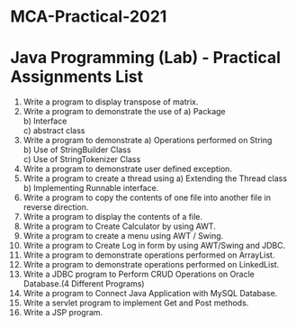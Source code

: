 # MCA-Practical-2021

# Java Programming (Lab) - Practical Assignments List
1. Write a program to display transpose of matrix.  
2. Write a program to demonstrate the use of
   a) Package  
   b) Interface   
   c) abstract class   
3. Write a program to demonstrate
  a) Operations performed on String   
  b) Use of StringBuilder Class   
  c) Use of StringTokenizer Class   
4. Write a program to demonstrate user defined exception.  
5. Write a program to create a thread using 
    a) Extending the Thread class    
    b) Implementing Runnable interface. 
6. Write a program to copy the contents of one file into another file in reverse direction.
7. Write a program to display the contents of a file.
8. Write a program to Create Calculator by using AWT. 
9. Write a program to create a menu using AWT / Swing. 
10. Write a program to Create Log in form by using AWT/Swing and JDBC. 
11. Write a program to demonstrate operations performed on ArrayList. 
12. Write a program to demonstrate operations performed on LinkedList.
13. Write a JDBC program to Perform CRUD Operations on Oracle Database.(4 Different Programs)    
14. Write a program to Connect Java Application with MySQL Database. 
15. Write a servlet program to implement Get and Post methods. 
16. Write a JSP program.
